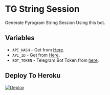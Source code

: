# TG String Session
Generate Pyrogram String Session Using this bot.


## Variables

- `API_HASH` - Get from [Here](https://my.telegram.org).
- `API_ID` - Get from [Here](https://my.telegram.org).
- `BOT_TOKEN` - Telegram Bot Token from [here](https://telegram.dog/BotFather).

## Deploy To Heroku

[![Deploy](https://www.herokucdn.com/deploy/button.svg)](https://heroku.com/deploy?template=https://github.com/BX_Bots/string-session-generator-bot/tree/main)

